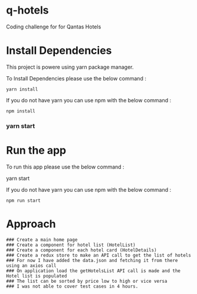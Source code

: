 # q-hotels

Coding challenge for for Qantas Hotels

# Install Dependencies

This project is powere using yarn package manager.

To Install Dependencies please use the below command :

    yarn install

If you do not have yarn you can use npm with the below command :

    npm install

### yarn start

# Run the app

To run this app please use the below command :

yarn start

If you do not have yarn you can use npm with the below command :

    npm run start

# Approach

    ### Create a main home page
    ### Create a component for hotel list (HotelList)
    ### Create a component for each hotel card (HotelDetails)
    ### Create a redux store to make an API call to get the list of hotels
    ### For now I have added the data.json and fetching it from there using an axios call
    ### On application load the getHotelsList API call is made and the Hotel list is populated
    ### The list can be sorted by price low to high or vice versa
    ### I was not able to cover test cases in 4 hours.
